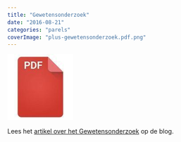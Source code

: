 ```yaml
---
title: "Gewetensonderzoek"
date: "2016-08-21"
categories: "parels"
coverImage: "plus-gewetensonderzoek.pdf.png"
---
```


<!--more-->

[![pdf](images/2bdd26a893f94f1d69b5a89ee751a599-150x150.jpg)](https://storage.googleapis.com/geloven-leren/printerboekjes/plus-gewetensonderzoek.pdf)

Lees het [artikel over het Gewetensonderzoek](/blog/gewetensonderzoek-2/) op de blog.
